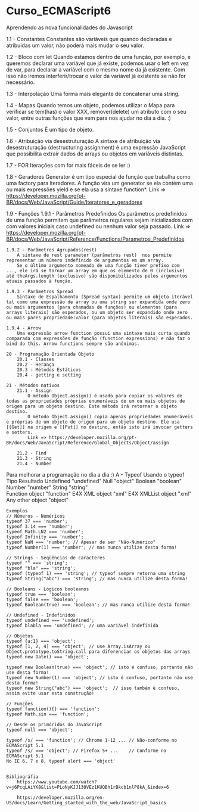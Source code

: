 # Curso_ECMAScript6
Aprendendo as nova funcionalidades do Javascript

1.1 - Constantes
    Constantes são variáveis que quando declaradas e atribuidas um valor, não poderá mais mudar o seu valor.

1.2 - Bloco com let
    Quando estamos dentro de uma função, por exemplo, e queremos declarar uma variável que já existe, podemos usar o left em vez de var, para
    declarar a variável com o mesmo nome da já existente. Com isso não iremos interferir/trocar o valor da variável já existente se não for necessário.

1.3 - Interpolação
    Uma forma mais elegante de concatenar uma string.

1.4 - Mapas
    Quando temos um objeto, podemos utilizar o Mapa para verificar se tem(has) o valor XXX, remover(delete) um atributo com o seu valor, entre outras funções que vem para nos ajudar no dia a dia. :)

1.5 - Conjuntos
    É um tipo de objeto. 

1.6 - Atribuição via desestruturação
    A sintaxe de atribuição via desestruturação (destructuring assignment) é uma expressão JavaScript que possibilita extrair dados de arrays ou objetos em variáveis distintas.

1.7 - FOR
    Iterações com for mais fáceis de se ler :)

1.8 - Geradores
    Generator é um tipo especial de função que trabalha como uma factory para iteradores. A função vira um generator se ela contém uma ou mais expressões yield e se ela usa a sintaxe function*.
    Link => https://developer.mozilla.org/pt-BR/docs/Web/JavaScript/Guide/Iteratores_e_geradores

1.9 - Funções
    1.9.1 - Parâmetros Predefinidos
        Os parâmetros predefinidos de uma função permitem que parâmetros regulares sejam inicializados com com valores iniciais caso undefined ou nenhum valor seja passado.
        Link => https://developer.mozilla.org/pt-BR/docs/Web/JavaScript/Reference/Functions/Parametros_Predefinidos

    1.9.2 - Parâmetros Agrupados(rest)
        A sintaxe de rest parameter (parâmetros rest)  nos permite representar um número indefinido de argumentos em um array.
        Se o último argumento nomeado de uma função tiver prefixo com  ..., ele irá se tornar um array em que os elemento de 0 (inclusive) até theArgs.length (exclusivo) são disponibilizados pelos argumentos atuais passados à função.

    1.9.3 - Parâmetros Spread
        Sintaxe de Espalhamento (Spread syntax) permite um objeto iterável tal como uma expressão de array ou uma string ser expandida onde zero ou mais argumentos (para chamadas de funções) ou elementos (para arrays literais) são esperados, ou um objeto ser expandido onde zero ou mais pares propriedade:valor (para objetos literais) são esperados.

    1.9.4 - Arrow
        Uma expressão arrow function possui uma síntaxe mais curta quando comparada com expressões de função (function expressions) e não faz o bind do this. Arrow functions sempre são anônimas.

    20 - Programação Orientada Objeto
        20.1 - Classes
        20.2 - Herança
        20.3 - Métodos Estáticos
        20.4 - getting e setting
    
    21 - Métodos nativos
        21.1 - Assign
            O método Object.assign() é usado para copiar os valores de todas as propriedades próprias enumeráveis de um ou mais objetos de origem para um objeto destino. Este método irá retornar o objeto destino.
            O método Object.assign() copia apenas propriedades enumeráveis e próprias de um objeto de origem para um objeto destino. Ele usa [[Get]] na origem e [[Put]] no destino, então isto irá invocar getters e setters.
            Link => https://developer.mozilla.org/pt-BR/docs/Web/JavaScript/Reference/Global_Objects/Object/assign

        21.2 - Find
        21.3 - String
        21.4 - Number    





Para melhorar a programação no dia a dia :)
A - Typeof
    Usando o typeof
        Tipo	            Resultado
        Undefined	        "undefined"
        Null	            "object"
        Boolean	            "boolean"
        Number	            "number"
        String	            "string"  
        Function object     "function"
        E4X XML object	    "xml"
        E4X XMLList object	"xml"
        Any other object	"object"
    
    Exemplos
    // Números - Numéricos
    typeof 37 === 'number';
    typeof 3.14 === 'number';
    typeof Math.LN2 === 'number';
    typeof Infinity === 'number';
    typeof NaN === 'number'; // Apesar de ser "Não-Numérico"
    typeof Number(1) === 'number'; // mas nunca utilize desta forma!

    // Strings - Seqüências de caracteres
    typeof "" === 'string';
    typeof "bla" === 'string';
    typeof (typeof 1) === 'string'; // typeof sempre retorna uma string
    typeof String("abc") === 'string'; // mas nunca utilize desta forma!

    // Booleans - Lógicos booleanos
    typeof true === 'boolean';
    typeof false === 'boolean';
    typeof Boolean(true) === 'boolean'; // mas nunca utilize desta forma!

    // Undefined - Indefinidos
    typeof undefined === 'undefined';
    typeof blabla === 'undefined'; // uma variável indefinida

    // Objetos
    typeof {a:1} === 'object';
    typeof [1, 2, 4] === 'object'; // use Array.isArray ou Object.prototype.toString.call para diferenciar os objetos das arrays
    typeof new Date() === 'object';

    typeof new Boolean(true) === 'object'; // isto é confuso, portanto não use desta forma!
    typeof new Number(1) === 'object'; // isto é confuso, portanto não use desta forma!
    typeof new String("abc") === 'object';  // isso também é confuso, assim evite usar esta construção!

    // Funções
    typeof function(){} === 'function';
    typeof Math.sin === 'function';

    // Desde os primóridos do JavaScript
    typeof null === 'object';

    typeof /s/ === 'function'; // Chrome 1-12 ... // Não-conforme no ECMAScript 5.1
    typeof /s/ === 'object'; // Firefox 5+ ...    // Conforme no ECMAScript 5.1
    No IE 6, 7 e 8, typeof alert === 'object'


    Bibliográfia
        https://www.youtube.com/watch?v=j6PcqLAiYK8&list=PLoNyKJJ130VEz1KUQBh1rBkcb1nlP8kA_&index=6

        https://developer.mozilla.org/en-US/docs/Learn/Getting_started_with_the_web/JavaScript_basics
